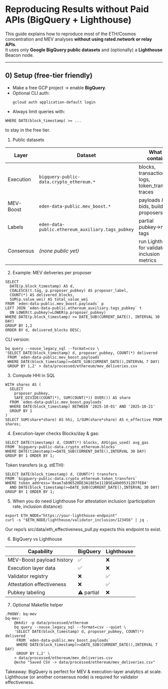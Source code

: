 # Reproducing Results without Paid APIs (BigQuery + Lighthouse)

This guide explains how to reproduce most of the ETH/Cosmos concentration and MEV analyses **without using rated.network or relay APIs**.  
It uses only **Google BigQuery public datasets** and (optionally) a **Lighthouse** Beacon node.

---

## 0) Setup (free-tier friendly)

- Make a free GCP project → enable **BigQuery**.  
- Optional CLI auth:
   ```
   gcloud auth application-default login
   ```
- Always limit queries with:

```
WHERE DATE(block_timestamp) >= ...
```
to stay in the free tier.

1) Public datasets
   
| Layer     | Dataset                                           | What it contains                                    |
| --------- | ------------------------------------------------- | --------------------------------------------------- |
| Execution | `bigquery-public-data.crypto_ethereum.*`          | blocks, transactions, logs, token_transfers, traces |
| MEV-Boost | `eden-data-public.mev_boost.*`                    | payloads & bids, builders, proposers                |
| Labels    | `eden-data-public.ethereum_auxiliary.tags_pubkey` | partial pubkey→name tags                            |
| Consensus | *(none public yet)*                               | run Lighthouse for validator inclusion metrics      |

2) Example: MEV deliveries per proposer
```
SELECT
  DATE(p.block_timestamp) AS d,
  COALESCE(t.tag, p.proposer_pubkey) AS proposer_label,
  COUNT(*) AS delivered_blocks,
  SUM(p.value_wei) AS total_value_wei
FROM `eden-data-public.mev_boost.payloads` p
LEFT JOIN `eden-data-public.ethereum_auxiliary.tags_pubkey` t
  ON LOWER(t.pubkey)=LOWER(p.proposer_pubkey)
WHERE DATE(p.block_timestamp) >= DATE_SUB(CURRENT_DATE(), INTERVAL 30 DAY)
GROUP BY 1,2
ORDER BY d, delivered_blocks DESC;
```
CLI version:

```
bq query --nouse_legacy_sql --format=csv \
'SELECT DATE(block_timestamp) d, proposer_pubkey, COUNT(*) delivered
 FROM `eden-data-public.mev_boost.payloads`
 WHERE DATE(block_timestamp)>=DATE_SUB(CURRENT_DATE(),INTERVAL 7 DAY)
 GROUP BY 1,2' > data/processed/ethereum/mev_deliveries.csv
```
3) Compute HHI in SQL
```
WITH shares AS (
  SELECT
    proposer_pubkey,
    SAFE_DIVIDE(COUNT(*), SUM(COUNT(*)) OVER()) AS share
  FROM `eden-data-public.mev_boost.payloads`
  WHERE DATE(block_timestamp) BETWEEN '2025-10-01' AND '2025-10-21'
  GROUP BY 1
)
SELECT SUM(share*share) AS hhi, 1/SUM(share*share) AS n_effective FROM shares;
```
4) Execution-layer checks
Blocks/day & gas:

```
SELECT DATE(timestamp) d, COUNT(*) blocks, AVG(gas_used) avg_gas
FROM `bigquery-public-data.crypto_ethereum.blocks`
WHERE DATE(timestamp)>=DATE_SUB(CURRENT_DATE(),INTERVAL 30 DAY)
GROUP BY 1 ORDER BY 1;
```
Token transfers (e.g. stETH):

```
SELECT DATE(block_timestamp) d, COUNT(*) transfers
FROM `bigquery-public-data.crypto_ethereum.token_transfers`
WHERE token_address='0xae7ab96520DE3A18E5e111B5EaAb095312D7fE84'
  AND DATE(block_timestamp)>=DATE_SUB(CURRENT_DATE(),INTERVAL 30 DAY)
GROUP BY 1 ORDER BY 1;
```
5) When you do need Lighthouse
For attestation inclusion (participation rate, inclusion distance):

```
export ETH_NODE="https://your-lighthouse-endpoint"
curl -s "$ETH_NODE/lighthouse/validator_inclusion/123456" | jq .
```
Our repo’s src/data/eth_effectiveness_pull.py expects this endpoint to exist.

6) BigQuery vs Lighthouse
   
| Capability                | BigQuery   | Lighthouse |
| ------------------------- | ---------- | ---------- |
| MEV-Boost payload history | ✅          | ❌         |
| Execution layer data      | ✅          | ❌         |
| Validator registry        | ❌          | ✅         |
| Attestation effectiveness | ❌          | ✅         |
| Pubkey labeling           | ⚠️ partial | ❌          |


7) Optional Makefile helper
```
.PHONY: bq-mev
bq-mev:
	@mkdir -p data/processed/ethereum
	bq query --nouse_legacy_sql --format=csv --quiet \
	'SELECT DATE(block_timestamp) d, proposer_pubkey, COUNT(*) delivered
	 FROM `eden-data-public.mev_boost.payloads`
	 WHERE DATE(block_timestamp)>=DATE_SUB(CURRENT_DATE(),INTERVAL 7 DAY)
	 GROUP BY 1,2' \
	> data/processed/ethereum/mev_deliveries.csv
	@echo "Saved CSV -> data/processed/ethereum/mev_deliveries.csv"
```
Takeaway:
BigQuery is perfect for MEV & execution-layer analytics at scale.
Lighthouse (or another consensus node) is required for validator effectiveness.
